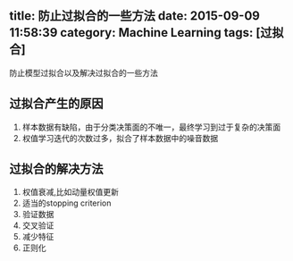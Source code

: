 title: 防止过拟合的一些方法
date: 2015-09-09 11:58:39
category: Machine Learning
tags: [过拟合]
---
防止模型过拟合以及解决过拟合的一些方法

## 过拟合产生的原因
1. 样本数据有缺陷，由于分类决策面的不唯一，最终学习到过于复杂的决策面
2. 权值学习迭代的次数过多，拟合了样本数据中的噪音数据

## 过拟合的解决方法
1. 权值衰减,比如动量权值更新
2. 适当的stopping criterion
3. 验证数据
4. 交叉验证
5. 减少特征
6. 正则化
